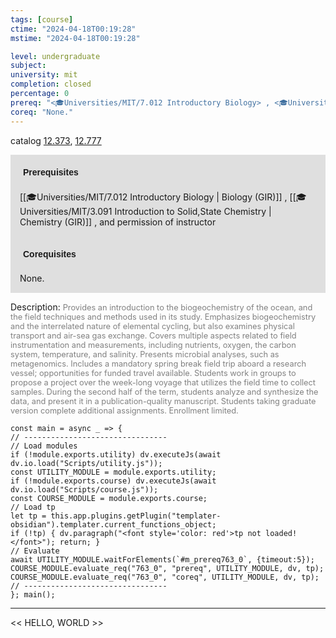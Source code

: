 ```yaml
---
tags: [course]
ctime: "2024-04-18T00:19:28"
mstime: "2024-04-18T00:19:28"

level: undergraduate
subject: 
university: mit
completion: closed
percentage: 0
prereq: "<🎓Universities/MIT/7.012 Introductory Biology> , <🎓Universities/MIT/3.091 Introduction to Solid,State Chemistry> , and permission of instructor"
coreq: "None."
---
```


catalog [12.373](http://student.mit.edu/catalog/m12a.html#12.373), [12.777](http://student.mit.edu/catalog/m12c.html#12.777)

<span style="display: block; padding: 15px; background-color: rgb(100, 100, 100, 0.2);"><font id="m_prereq763_0" style="display: block; font-family: Arial, sans-serif; font-weight: bold; padding: 5px">Prerequisites</font><br><span id="prereq763_0">[[🎓Universities/MIT/7.012 Introductory Biology | Biology (GIR)]] , [[🎓Universities/MIT/3.091 Introduction to Solid,State Chemistry | Chemistry (GIR)]] , and permission of instructor</span></span>
<span style="display: block; padding: 15px; background-color: rgb(100, 100, 100, 0.2);"><font id="m_coreq763_0" style="display: block; font-family: Arial, sans-serif; font-weight: bold; padding: 5px">Corequisites</font><br><span id="coreq763_0">None.</span></span>

<font style="">Description:</font>
<font style="color: grey; font-size: 0.8rem;">Provides an introduction to the biogeochemistry of the ocean, and the field techniques and methods used in its study. Emphasizes biogeochemistry and the interrelated nature of elemental cycling, but also examines physical transport and air-sea gas exchange. Covers multiple aspects related to field instrumentation and measurements, including nutrients, oxygen, the carbon system, temperature, and salinity. Presents microbial analyses, such as metagenomics. Includes a mandatory spring break field trip aboard a research vessel; opportunities for funded travel available. Students work in groups to propose a project over the week-long voyage that utilizes the field time to collect samples. During the second half of the term, students analyze and synthesize the data, and present it in a publication-quality manuscript. Students taking graduate version complete additional assignments. Enrollment limited.</font>

```dataviewjs
const main = async _ => {
// --------------------------------
// Load modules
if (!module.exports.utility) dv.executeJs(await dv.io.load("Scripts/utility.js"));
const UTILITY_MODULE = module.exports.utility;
if (!module.exports.course) dv.executeJs(await dv.io.load("Scripts/course.js"));
const COURSE_MODULE = module.exports.course;
// Load tp
let tp = this.app.plugins.getPlugin("templater-obsidian").templater.current_functions_object;
if (!tp) { dv.paragraph("<font style='color: red'>tp not loaded!</font>"); return; }
// Evaluate
await UTILITY_MODULE.waitForElements(`#m_prereq763_0`, {timeout:5});
COURSE_MODULE.evaluate_req("763_0", "prereq", UTILITY_MODULE, dv, tp);
COURSE_MODULE.evaluate_req("763_0", "coreq", UTILITY_MODULE, dv, tp);
// --------------------------------
}; main();
```

---

<< HELLO, WORLD >>
